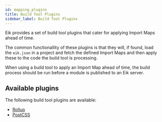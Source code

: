 ```yaml
---
id: mapping_plugins
title: Build Tool Plugins
sidebar_label: Build Tool Plugins
---
```


Eik provides a set of build tool plugins that cater for applying Import Maps ahead of time. 

The common functionallity of these plugins is that they will, if found, load the `eik.json` in a project and fetch the defined Import Maps and then apply these to the code the build tool is processing.

When using a build tool to apply an Import Map ahead of time, the build process should be run before a module is published to an Eik server.

## Available plugins

The following build tool plugins are available:

 - [Rollup](https://github.com/eik-lib/import-map-rollup-plugin)
 - [PostCSS](https://github.com/eik-lib/import-map-postcss-plugin)
 
